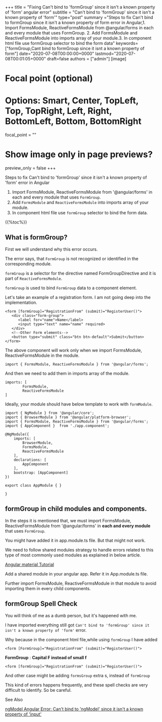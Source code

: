 +++
title = "Fixing Can't bind to 'formGroup' since it isn't a known property of 'form' angular error"
subtitle = "Can't bind to 'formGroup' since it isn't a known property of 'form'"
type="post"
summary ="Steps to fix Can't bind to formGroup since it isn't a known property of form error in Angular,1. Import FormsModule, ReactiveFormsModule from @angular/forms in each and every module that uses FormGroup. 2. Add FormsModule and ReactiveFormsModule into imports array of your module.3. In component html file use formGroup selector to bind the form data"
keywords=["formGroup,Cant bind to formGroup since it isnt a known property of form"]
date="2020-07-08T00:00:00+0000"
lastmod="2020-07-08T00:01:05+0000"
draft=false
authors = ["admin"]
[image]

  # Focal point (optional)
  # Options: Smart, Center, TopLeft, Top, TopRight, Left, Right, BottomLeft, Bottom, BottomRight
  focal_point = ""

  # Show image only in page previews?
  preview_only = false
+++

Steps to fix Can't bind to 'formGroup' since it isn't a known property of 'form' error in Angular

1. Import FormsModule, ReactiveFormsModule from '@angular/forms' in each and every module that uses `FormGroup`.
2. Add `FormsModule` and `ReactiveFormsModule` into imports array of your module.
3. In component html file use `formGroup` selector to bind the form data.

{{%toc%}}

## What is formGroup?

First we will understand why this error occurs. 

The error says, that `FormGroup` is not recognized or identified in the corresponding module.

`formGroup` is a selector for the directive named FormGroupDirective and it is part of `ReactiveFormsModule`.

`formGroup` is used to bind `FormGroup` data to a component element.

Let's take an example of a registration form. I am not going deep into the implementation. 

```
<form [formGroup]="RegistrationFrom" (submit)="RegisterUser()">
   <div class="form-group">
      <label for="name">Name</label>
      <input type="text" name="name" required>
   </div>
   <!--Other Form elements-->
   <button type="submit" class="btn btn-default">Submit</button>
</form>
```
The above component will work only when we import FormsModule, ReactiveFormsModule in the module.

```
import { FormsModule, ReactiveFormsModule } from '@angular/forms';

```

And then we need to add them in imports array of the module.

```
imports: [
        FormsModule,
        ReactiveFormsModule
]
```
Ideally, your module should have below template to work with `formModule`. 

```
import { NgModule } from '@angular/core';
import { BrowserModule } from '@angular/platform-browser';
import { FormsModule, ReactiveFormsModule } from '@angular/forms';
import { AppComponent }  from './app.component';

@NgModule({
    imports: [
        BrowserModule,
        FormsModule,
        ReactiveFormsModule
    ],
    declarations: [
        AppComponent
    ],
    bootstrap: [AppComponent]
})

export class AppModule { }

}
```

## formGroup in child modules and components.

In the steps it is mentioned that, we must import FormsModule, ReactiveFormsModule from '@angular/forms' in **each and every module** that uses `FormGroup`.

You might have added it in app.module.ts file. But that might not work.

We need to follow shared modules strategy to handle errors related to this type of most commonly used modules as explained in below article.

[Angular material Tutorial](https://www.angularjswiki.com/material/#adding-a-custom-angular-material-module)

Add a shared module in your angular app. Refer it in App.module.ts file.

Further import FormsModule, ReactiveFormsModule in that module to avoid importing them in every child components.

## formGroup Spell Check

You will think of me as a dumb person, but it's happened with me. 

I have imported everything still got `Can't bind to 'formGroup' since it isn't a known property of 'form'` error. 

Why because in the component html file,while using `formGroup` I have added

```
<form [FormGroup]="RegistrationFrom" (submit)="RegisterUser()">
```

**FormGroup** : **Capital F instead of small f**

```
<form [formGroup]="RegistrationFrom" (submit)="RegisterUser()">
```

And other case might be adding `formsGroup` extra s, instead of `formGroup`

This kind of errors happens frequently, and these spell checks are very difficult to identify. So be careful.

See Also

[ngModel Angular Error: Can't bind to 'ngModel' since it isn't a known property of 'input'](https://www.angularjswiki.com/angular/cant-bind-to-ngmodel-since-it-isnt-a-known-property-of-input/)
